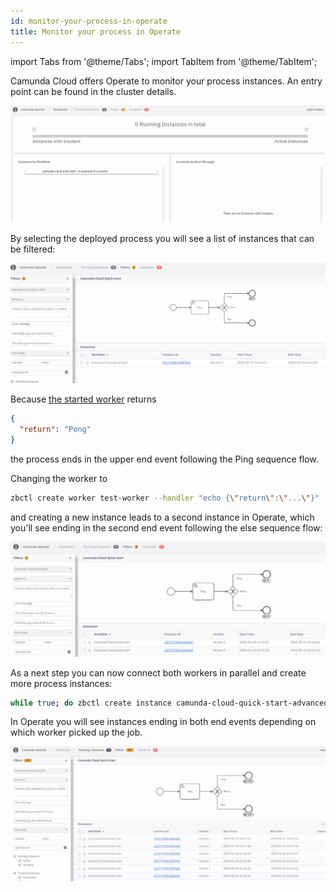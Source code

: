 ```yaml
---
id: monitor-your-process-in-operate
title: Monitor your process in Operate
---
```


import Tabs from '@theme/Tabs';
import TabItem from '@theme/TabItem';

Camunda Cloud offers Operate to monitor your process instances. An entry point can be found in the cluster details.

![operate-dashboard](./img/operate-dashboard.png)

By selecting the deployed process you will see a list of instances that can be filtered:

![operate-instances](./img/operate-advanced-instances-pong.png)

Because [the started worker](./implement-service-task.md) returns

```json
{
  "return": "Pong"
}
```

the process ends in the upper end event following the Ping sequence flow.

Changing the worker to

```bash
zbctl create worker test-worker --handler "echo {\"return\":\"...\"}"
```

and creating a new instance leads to a second instance in Operate, which you'll see ending in the second end event following the else sequence flow:

![operate-instance](./img/operate-advanced-instances-other.png)

As a next step you can now connect both workers in parallel and create more process instances:

```bash
while true; do zbctl create instance camunda-cloud-quick-start-advanced; sleep 1; done
```

In Operate you will see instances ending in both end events depending on which worker picked up the job.

![operate-instances](./img/operate-advanced-instances.png)
